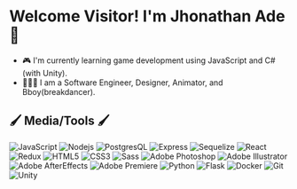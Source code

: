 <h1> Welcome Visitor! I'm Jhonathan Ade 👋 </h1>

- 🎮 I'm currently learning game development using JavaScript and C# (with Unity).
- 👨🏾‍💻 I am a Software Engineer, Designer, Animator, and Bboy(breakdancer).


<h2> 🖌 Media/Tools 🖌 </h2>

![JavaScript](https://img.shields.io/badge/-JavaScript-blue?style=flat&logo=javascript)
![Nodejs](https://img.shields.io/badge/-Nodejs-blue?style=flat&logo=Node.js&logoColor=white)
![PostgresQL](https://img.shields.io/badge/-PostgreSQL-blue?style=flat&logo=postgresql)
![Express](https://img.shields.io/badge/-Express-blue?style=flat&logo=express)
![Sequelize](https://img.shields.io/badge/-Sequelize-blue?style=flat&logo=sequelize)
![React](https://img.shields.io/badge/-React-blue?style=flat&logo=react)
![Redux](https://img.shields.io/badge/-Redux-blue?style=flat&logo=redux)
![HTML5](https://img.shields.io/badge/-HTML5-green?style=flat&logo=html5&logoColor=white)
![CSS3](https://img.shields.io/badge/-CSS3-green?style=flat&logo=css3)
![Sass](https://img.shields.io/badge/-Sass-green?style=flat&logo=sass)
![Adobe Photoshop](https://img.shields.io/badge/-Photoshop-darkblue?style=flat&logo=adobe)
![Adobe Illustrator](https://img.shields.io/badge/-Illustrator-goldenrod?style=flat&logo=adobe)
![Adobe AfterEffects](https://img.shields.io/badge/-AfterEffects-blueviolet?style=flat&logo=adobe)
![Adobe Premiere](https://img.shields.io/badge/-Premiere-violet?style=flat&logo=adobe)
![Python](https://img.shields.io/badge/-Python-red?style=flat&logo=python&logoColor=white)
![Flask](https://img.shields.io/badge/-Flask-red?style=flat&logo=flask)
![Docker](https://img.shields.io/badge/-Docker-black?style=flat&logo=docker)
![Git](https://img.shields.io/badge/-Git-black?style=flat&logo=git)
![Unity](https://img.shields.io/badge/-Unity-black?style=flat&logo=unity)


<!--
**JhonathanAde/JhonathanAde** is a ✨ _special_ ✨ repository because its `README.md` (this file) appears on your GitHub profile.

Here are some ideas to get you started:

- 🔭 I’m currently working on ...
- 🌱 I’m currently learning ...
- 👯 I’m looking to collaborate on ...
- 🤔 I’m looking for help with ...
- 💬 Ask me about ...
- 📫 How to reach me: ...
- 😄 Pronouns: ...
- ⚡ Fun fact: ...
-->
